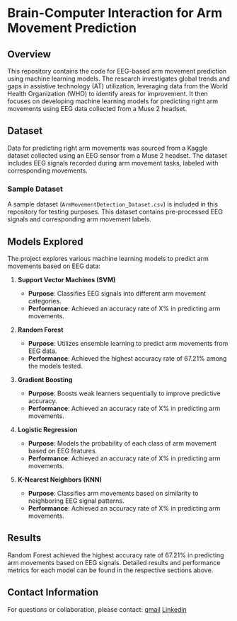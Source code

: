 # Brain-Computer Interaction for Arm Movement Prediction

## Overview

This repository contains the code for EEG-based arm movement prediction using machine learning models. The research investigates global trends and gaps in assistive technology (AT) utilization, leveraging data from the World Health Organization (WHO) to identify areas for improvement. It then focuses on developing machine learning models for predicting right arm movements using EEG data collected from a Muse 2 headset.

## Dataset

Data for predicting right arm movements was sourced from a Kaggle dataset collected using an EEG sensor from a Muse 2 headset. The dataset includes EEG signals recorded during arm movement tasks, labeled with corresponding movements.

### Sample Dataset

A sample dataset (`ArmMovementDetection_Dataset.csv`) is included in this repository for testing purposes. This dataset contains pre-processed EEG signals and corresponding arm movement labels.

## Models Explored

The project explores various machine learning models to predict arm movements based on EEG data:

1. **Support Vector Machines (SVM)**
   - **Purpose**: Classifies EEG signals into different arm movement categories.
   - **Performance**: Achieved an accuracy rate of X% in predicting arm movements.

2. **Random Forest**
   - **Purpose**: Utilizes ensemble learning to predict arm movements from EEG data.
   - **Performance**: Achieved the highest accuracy rate of 67.21% among the models tested.

3. **Gradient Boosting**
   - **Purpose**: Boosts weak learners sequentially to improve predictive accuracy.
   - **Performance**: Achieved an accuracy rate of X% in predicting arm movements.

4. **Logistic Regression**
   - **Purpose**: Models the probability of each class of arm movement based on EEG features.
   - **Performance**: Achieved an accuracy rate of X% in predicting arm movements.

5. **K-Nearest Neighbors (KNN)**
   - **Purpose**: Classifies arm movements based on similarity to neighboring EEG signal patterns.
   - **Performance**: Achieved an accuracy rate of X% in predicting arm movements.

## Results
Random Forest achieved the highest accuracy rate of 67.21% in predicting arm movements based on EEG signals. Detailed results and performance metrics for each model can be found in the respective sections above.

<!DOCTYPE html>
<html>
<body>
<h2 id="contact-information">Contact Information</h2>
  <p>For questions or collaboration, please contact: 
   <a href="malikhamna107@gmail.com">gmail</a>
   <a href="https://www.linkedin.com/in/hamnamalik107/">Linkedin</a> 
</body>
</html> 


